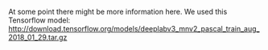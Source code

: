 At some point there might be more information here.
We used this Tensorflow model:
http://download.tensorflow.org/models/deeplabv3_mnv2_pascal_train_aug_2018_01_29.tar.gz
